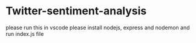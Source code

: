 # Twitter-sentiment-analysis
please run this in vscode
please install nodejs, express and nodemon and run index.js file
